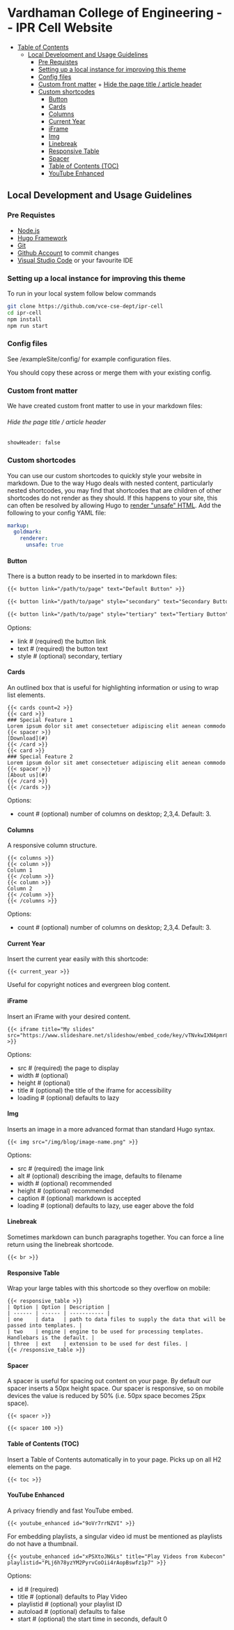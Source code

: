 # Vardhaman College of Engineering -- IPR Cell Website

- [Table of Contents](#vardhaman-college-of-engineering----ipr-cell-website)
   * [Local Development and Usage Guidelines](#local-development-and-usage-guidelines)
      + [Pre Requistes](#pre-requistes)
      + [Setting up a local instance for improving this theme](#setting-up-a-local-instance-for-improving-this-theme)
      + [Config files](#config-files)
      + [Custom front matter](#custom-front-matter)
               + [Hide the page title / article header](#hide-the-page-title--article-header)
      + [Custom shortcodes ](#custom-shortcodes)
         - [Button](#button)
         - [Cards](#cards)
         - [Columns](#columns)
         - [Current Year](#current-year)
         - [iFrame](#iframe)
         - [Img](#img)
         - [Linebreak](#linebreak)
         - [Responsive Table](#responsive-table)
         - [Spacer](#spacer)
         - [Table of Contents (TOC)](#table-of-contents-toc)
         - [YouTube Enhanced](#youtube-enhanced)

## Local Development and Usage Guidelines

### Pre Requistes

- [Node.js](https://nodejs.org/en/download)
- [Hugo Framework](https://gohugo.io/getting-started/quick-start/)
- [Git](https://git-scm.com/)
- [Github Account](github.com) to commit changes
- [Visual Studio Code](https://code.visualstudio.com/) or your favourite IDE

### Setting up a local instance for improving this theme

To run in your local system follow below commands

```zsh
git clone https://github.com/vce-cse-dept/ipr-cell
cd ipr-cell
npm install
npm run start
```

### Config files

See /exampleSite/config/ for example configuration files.

You should copy these across or merge them with your existing config.

### Custom front matter

We have created custom front matter to use in your markdown files:

###### Hide the page title / article header

```
showHeader: false
```

### Custom shortcodes 

You can use our custom shortcodes to quickly style your website in markdown. Due to the way Hugo deals with nested content, particularly nested shortcodes, you may find that shortcodes that are children of other shortcodes do not render as they should. If this happens to your site, this can often be resolved by allowing Hugo to [render "unsafe" HTML](https://gohugo.io/getting-started/configuration-markup/#goldmark). Add the following to your config YAML file:

```yaml
markup:
  goldmark:
    renderer:
      unsafe: true
```

#### Button

There is a button ready to be inserted in to markdown files:

```md
{{< button link="/path/to/page" text="Default Button" >}}
```
```md
{{< button link="/path/to/page" style="secondary" text="Secondary Button" >}}
```
```md
{{< button link="/path/to/page" style="tertiary" text="Tertiary Button" >}}
```

Options:
- link # (required) the button link
- text # (required) the button text
- style # (optional) secondary, tertiary

#### Cards

An outlined box that is useful for highlighting information or using to wrap list elements.

```
{{< cards count=2 >}}
{{< card >}}
### Special Feature 1
Lorem ipsum dolor sit amet consectetuer adipiscing elit aenean commodo
{{< spacer >}}
[Download](#)
{{< /card >}}
{{< card >}}
### Special Feature 2
Lorem ipsum dolor sit amet consectetuer adipiscing elit aenean commodo
{{< spacer >}}
[About us](#)
{{< /card >}}
{{< /cards >}}
```

Options:
- count # (optional) number of columns on desktop; 2,3,4. Default: 3.

#### Columns

A responsive column structure.

```
{{< columns >}}
{{< column >}}
Column 1
{{< /column >}}
{{< column >}}
Column 2
{{< /column >}}
{{< /columns >}}
```

Options:
- count # (optional) number of columns on desktop; 2,3,4. Default: 3.

#### Current Year

Insert the current year easily with this shortcode:

```
{{< current_year >}}
```

Useful for copyright notices and evergreen blog content.

#### iFrame

Insert an iFrame with your desired content.

```
{{< iframe title="My slides" src="https://www.slideshare.net/slideshow/embed_code/key/vTNvkwIXN4pmr8" >}}
```

Options:
- src # (required) the page to display
- width # (optional)
- height # (optional)
- title # (optional) the title of the iframe for accessibility
- loading # (optional) defaults to lazy

#### Img

Inserts an image in a more advanced format than standard Hugo syntax.

```
{{< img src="/img/blog/image-name.png" >}}
```

Options: 
- src # (required) the image link
- alt # (optional) describing the image, defaults to filename
- width # (optional) recommended 
- height # (optional) recommended
- caption # (optional) markdown is accepted
- loading # (optional) defaults to lazy, use eager above the fold

#### Linebreak

Sometimes markdown can bunch paragraphs together. You can force a line return using the linebreak shortcode.

```
{{< br >}}
```

#### Responsive Table

Wrap your large tables with this shortcode so they overflow on mobile:

```
{{< responsive_table >}}
| Option | Option | Description |
| ------ | ------ | ----------- |
| one    | data   | path to data files to supply the data that will be passed into templates. |
| two    | engine | engine to be used for processing templates. Handlebars is the default. |
| three  | ext    | extension to be used for dest files. |
{{< /responsive_table >}}
```

#### Spacer

A spacer is useful for spacing out content on your page. By default our spacer inserts a 50px height space. Our spacer is responsive, so on mobile devices the value is reduced by 50% (i.e. 50px space becomes 25px space).

```
{{< spacer >}}
```
```
{{< spacer 100 >}}
```

#### Table of Contents (TOC)

Insert a Table of Contents automatically in to your page. Picks up on all H2 elements on the page.

```
{{< toc >}}
```

#### YouTube Enhanced

A privacy friendly and fast YouTube embed.

```
{{< youtube_enhanced id="9oVr7rrNZVI" >}}
```

For embedding playlists, a singular video id must be mentioned as playlists do not have a thumbnail.

```
{{< youtube_enhanced id="xPSXtoJNGLs" title="Play Videos from Kubecon" playlistid="PLj6h78yzYM2PyrvCoOii4rAopBswfz1p7" >}}
```

Options:
- id # (required)
- title # (optional) defaults to Play Video
- playlistid # (optional) your playlist ID
- autoload # (optional) defaults to false
- start # (optional) the start time in seconds, default 0